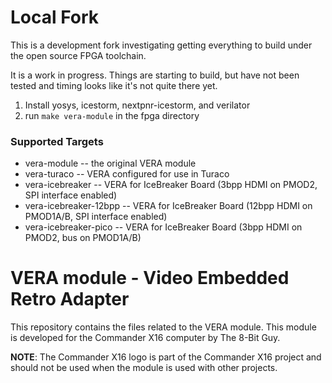 
# Local Fork

This is a development fork investigating getting everything to build under the open source FPGA toolchain.

It is a work in progress.  Things are starting to build, but have not been tested and timing looks like it's not quite there yet.

1. Install yosys, icestorm, nextpnr-icestorm, and verilator
2. run `make vera-module` in the fpga directory

### Supported Targets

- vera-module -- the original VERA module
- vera-turaco -- VERA configured for use in Turaco
- vera-icebreaker -- VERA for IceBreaker Board (3bpp HDMI on PMOD2, SPI interface enabled)
- vera-icebreaker-12bpp -- VERA for IceBreaker Board (12bpp HDMI on PMOD1A/B, SPI interface enabled)
- vera-icebreaker-pico -- VERA for IceBreaker Board (3bpp HDMI on PMOD2, bus on PMOD1A/B)

# VERA module - Video Embedded Retro Adapter
This repository contains the files related to the VERA module. This module is developed for the Commander X16 computer by The 8-Bit Guy.

**NOTE**: The Commander X16 logo is part of the Commander X16 project and should not be used when the module is used with other projects.
